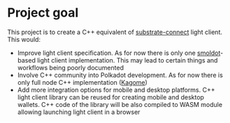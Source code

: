 # Project goal

This project is to create a C++ equivalent of [substrate-connect](https://wiki.polkadot.network/docs/build-substrate) light client. This would:

- Improve light client specification. As for now there is only one [smoldot](https://github.com/paritytech/smoldot)-based light client implementation. This may lead to certain things and workflows being poorly documented
- Involve C++ community into Polkadot development. As for now there is only full node C++ implementation ([Kagome](https://github.com/soramitsu/kagome))
- Add more integration options for mobile and desktop platforms. C++ light client library can be reused for creating mobile and desktop wallets. C++ code of the library will be also compiled to WASM module allowing launching light client in a browser
